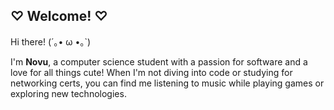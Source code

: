 
## ♡ Welcome! ♡

Hi there! (´｡• ω •｡`)

I'm **Novu**, a computer science student with a passion for software and a love for all things cute! When I'm not diving into code or studying for networking certs, you can find me listening to music while playing games or exploring new technologies.